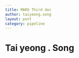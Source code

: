 ```yaml
---
title: MARU Third doc
author: taiyeong.song
layout: post
category: pipeline
---
```


# Tai yeong . Song
